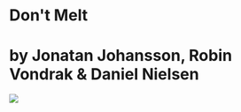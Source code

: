 # Don't Melt
# by Jonatan Johansson, Robin Vondrak & Daniel Nielsen

<img src="https://github.com/smeas/Dont-Melt/blob/master/dontmelt_screenshot.png?raw=true">
